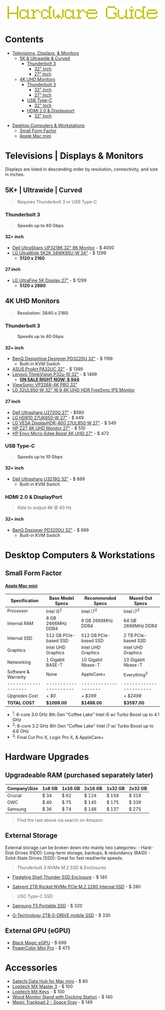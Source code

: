 ![Hardware Logo](./hardware_guide.png)

# Contents

- [Televisions, Displays, & Monitors](#televisions--displays--monitors)
	- [5K & Ultrawide & Curved](#5k--ultrawide--curved)
		- [Thunderbolt 3](#thunderbolt-3)
			- [32" Inch](#32-inch)
			- [27" Inch](#27-inch)
        <!--
		- [USB Type-C](#usb-type-c)
			- [32" Inch](#32-inch-1)
			- [27" Inch](#27-inch-1)
		- [HDMI 2.0 & Displayport](#hdmi-20--displayport)
			- [32" Inch](#32-inch-2)
			- [27" Inch](#27-inch-2)
         -->
	- [4K UHD Monitors](#4k-uhd-monitors)
		- [Thunderbolt 3](#thunderbolt-3-1)
			- [32" Inch](#32-inch-3)
			- [27" Inch](#27-inch-3)
		- [USB Type-C](#usb-type-c-1)
			- [32" Inch](#32-inch-4)
        	<!-- - [27" Inch](#27-inch-4) -->
		- [HDMI 2.0 & Displayport](#hdmi-20--displayport-1)
			- [32" Inch](#32-inch-5)
			<!-- - [27" Inch](#27-inch-5) -->
<!--
	- [2K QHD Monitors](#2k-qhd-monitors)
		 - [Thunderbolt 3](#thunderbolt-3-2)
			- [32" Inch](#32-inch-6)
			- [27" Inch](#27-inch-6)
		- [USB Type-C](#usb-type-c-2)
			- [32" Inch](#32-inch-7)
			- [27" Inch](#27-inch-7)
		- [HDMI 2.0 & Displayport](#hdmi-20--displayport-2)
			- [32" Inch](#32-inch-8)
			- [27" Inch](#27-inch-8)
 -->

- [Desktop Computers & Workstations](#desktop-computers--workstations)
    - [Small Form Factor](#small-form-factor)
	- [Apple Mac mini](#)

# Televisions | Displays & Monitors

Displays are listed in descending order by resolution, connectivity, and size in inches.

## 5K+ | Ultrawide | Curved
> Requires Thunderbolt 3 or USB Type-C
### Thunderbolt 3
> **Speeds up to 40 Gbps**

#### 32+ inch
- [Dell UltraSharp UP3218K 32" 8K Monitor](https://tinyurl.com/yc7azl9j) - $ 4000
- [LG UltraWide 5K2K 34WK95U-W 34"](https://tinyurl.com/ycfqfcwn) - $ 1299
	- **5120 x 2160**

#### 27 inch
- [LG UltraFine 5K Display 27"](https://tinyurl.com/yabqms6p) - $ 1299
	- **5120 x 2880**

## 4K UHD Monitors
> **Resolution: 3840 x 2160**
### Thunderbolt 3
> **Speeds up to 40 Gbps**

#### 32+ inch
- [BenQ DesignVue Designer PD3220U 32"](https://tinyurl.com/yadnu33e) - $ 1199
	- Built-in KVM Switch
- [ASUS ProArt PA32UC 32"](https://tinyurl.com/ybdzuhkj) - $ 1399
- [Lenovo ThinkVision P32u-10 32"](https://tinyurl.com/ycv4cokp) - $ 1499
	- [**ON SALE RIGHT NOW: $ 944**](https://www.lenovo.com/us/en/accessories-and-monitors/P32u)
- [ViewSonic VP3268-4K PRO 32"](https://tinyurl.com/y7o6b3rz)
- [LG 32UL950-W 32" 16:9 4K UHD HDR FreeSync IPS Monitor](https://tinyurl.com/y9q8dyrc)

#### 27 inch
- [Dell Ultrasharp U2720Q 27"](https://tinyurl.com/yc3tre47) - $580
- [LG HDR10 27UK850-W 27”]() - $ 449
- [LG VESA DisplayHDR-400 27UL850-W 27"]() - $ 549
- [HP Z27 4K UHD Monitor 27"]() - $ 510
- [HP Envy Micro-Edge Bezel 4K UHD 27"]() - $ 472

### USB Type-C
> **Speeds up to 10 Gbps**

#### 32+ inch
- [Dell Ultrasharp U3219Q 32"](https://tinyurl.com/ybf33dyz) - $ 899
	- Built-in KVM Switch

### HDMI 2.0 & DisplayPort
> Able to output 4K @ 60 Hz

#### 32+ inch
- [BenQ Designer PD3200U 32"]() - $ 699
	- Built-in KVM Switch
<!--
## 2K QHD Monitors
**Resolution: 2560 x 1440**
 -->

# Desktop Computers & Workstations

## Small Form Factor

#### [Apple Mac mini](https://www.apple.com/mac-mini/specs/)
Specification       | Base Model Specs      | Recommended Specs    | Maxed Out Specs
------------------- | --------------------- | -------------------- | ----------------------
Processor           | Intel i5<sup>1</sup>  | Intel i7<sup>2</sup> | Intel i7<sup>2</sup>
Internal RAM        | 8 GB 2666MHz DDR4     | 8 GB 2666MHz DDR4    | 64 GB 2666MHz DDR4
Internal SSD        | 512 GB PCIe-based SSD | 512 GB PCIe-based SSD| 2 TB PCIe-based SSD
Graphics            | Intel UHD Graphics    | Intel UHD Graphics   | Intel UHD Graphics
Networking          | 1 Gigabit BASE-T      | 10 Gigabit Nbase-T   | 10 Gigabit Nbase-T
Software & Warranty | None                  | AppleCare+           | Everything<sup>3</sup>
------------------- | --------------------- | -------------------- | ----------------------
*Upgrades Cost* | *+ $0* | *+ $399* | *+ $2498*
**TOTAL COST** | **$1099.00** | **$1498.00** | **$3597.00**

* <sup>1</sup>: 6-core 3.0 GHz 8th Gen "Coffee Lake" Intel i5 w/ Turbo Boost up to 4.1 GHz
* <sup>2</sup>: 6-core 3.2 GHz 8th Gen "Coffee Lake" Intel i7 w/ Turbo Boost up to 4.6 GHz
* <sup>3</sup>: Final Cut Pro X, Logic Pro X, & AppleCare+

# Hardware Upgrades

## Upgradeable RAM (purchased separately later)

Company\Size | 1x8 GB | 1x16 GB | 2x16 GB | 1x32 GB | 2x32 GB
------------ | ------ | ------  | ------- | ------- | -------
Crucial      | $ 34   | $ 62    | $ 124   | $ 158   | $ 319
OWC          | $ 40   | $ 75    | $ 145   | $ 175   | $ 339
Samsung      | $ 36   | $ 74    | $ 148   | $ 137   | $ 275

> Find the ram above via search on Amazon

## External Storage

External storage can be broken down into mainly two categories:
    - Hard-Disk Drives (HDD): Long-term storage, backups, & redundancy (RAID)
    - Solid-State Drives (SSD): Great for fast read/write speeds.

> Thunderbolt 3 NVMe M.2 SSD & Enclosures
- [Fledgling Shell Thunder SSD Enclosure]() - $ 140

- [Sabrent 2TB Rocket NVMe PCIe M.2 2280 Internal SSD]() - $ 280

> USC Type-C SSD
- [Samsung T5 Portable SSD]() - $ 320

- [G-Technology 2TB G-DRIVE mobile SSD]() - $ 330

## External GPU (eGPU)

- [Black Magic eGPU]() - $ 699
- [PowerColor Mini Pro]() - $ 475

# Accessories

- [Satechi Data Hub for Mac mini]() - $ 80
- [Logitech MX Master 3]() - $ 100
- [Logitech MX Keys]() - $ 100
- [Wood Monitor Stand with Docking Station]() - $ 140
- [Magic Trackpad 2 - Space Gray]() - $ 149


